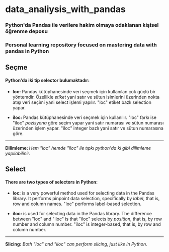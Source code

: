 # data_analiysis_with_pandas

### Python'da Pandas ile verilere hakim olmaya odaklanan kişisel öğrenme deposu
### Personal learning repository focused on mastering data with pandas in Python

## Seçme

#### Python'da iki tip selector bulumaktadır:

+ <b>loc:</b> Pandas kütüphanesinde veri seçmek için kullanılan çok güçlü bir yöntemdir. Özellikle <i>etiket</i> yani satır ve sütun isimlerini üzerinden nokta atışı veri seçimi yani select işlemi yapılır. "loc" etiket bazlı selection yapar.

+ <b>iloc:</b> Pandas kütüphanesinde veri seçmek için kullanılır. "loc" farkı ise "iloc" <i>pozisyona</i> göre seçim yapar yani satır numarası ve sütun numarası üzerinden işlem yapar. "iloc" integer bazlı yani satır ve sütun numarasına göre.

<hr>

<b>Dilimleme: </b> <i>Hem "loc" hemde "iloc" ile tıpkı python'da ki gibi dilimleme yapılabilinir.</i>


## Select

#### There are two types of selectors in Python:

+ <b>loc:</b> is a very powerful method used for selecting data in the Pandas library. It performs pinpoint data selection, specifically by <i>label</i>, that is, row and column names. "loc" performs label-based selection.

+ <b>iloc:</b> is used for selecting data in the Pandas library. The difference between "loc" and "iloc" is that "iloc" selects by <i>position</i>, that is, by row number and column number. "iloc" is integer-based, that is, by row and column number.

<hr>

<b>Slicing:</b> <i>Both "loc" and "iloc" can perform slicing, just like in Python.</i>
